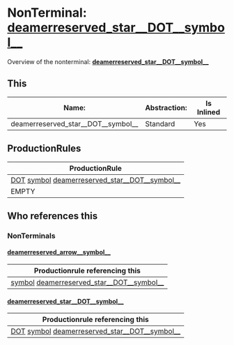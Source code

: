 # NonTerminal: **[deamerreserved_star__DOT__symbol__](./deamerreserved_star__DOT__symbol__.md)**

Overview of the nonterminal: **[deamerreserved_star__DOT__symbol__](./deamerreserved_star__DOT__symbol__.md)**



## This

| Name:                | Abstraction:    | Is Inlined |
| -------------------- | --------------- | ---------- |
| deamerreserved_star__DOT__symbol__ | Standard | Yes |



## ProductionRules

| ProductionRule |
| ---- |
| [DOT](./../Lexicon/DOT.md) [symbol](./symbol.md) [deamerreserved_star__DOT__symbol__](./deamerreserved_star__DOT__symbol__.md)  |
| EMPTY  |




## Who references this

### NonTerminals


#### [deamerreserved_arrow__symbol__](./../Grammar/deamerreserved_arrow__symbol__.md)

| Productionrule referencing this                      |
| ---------------------------------------------------- |
| [symbol](./symbol.md) [deamerreserved_star__DOT__symbol__](./deamerreserved_star__DOT__symbol__.md)  |


#### [deamerreserved_star__DOT__symbol__](./../Grammar/deamerreserved_star__DOT__symbol__.md)

| Productionrule referencing this                      |
| ---------------------------------------------------- |
| [DOT](./../Lexicon/DOT.md) [symbol](./symbol.md) [deamerreserved_star__DOT__symbol__](./deamerreserved_star__DOT__symbol__.md)  |



